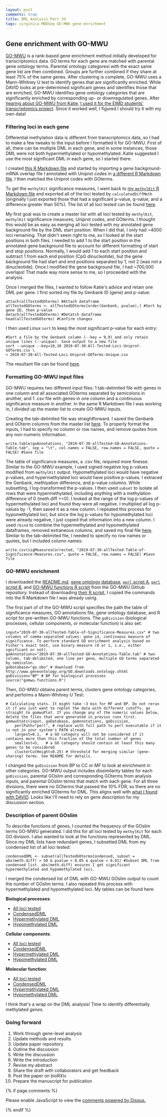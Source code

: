 ```yaml
---
layout: post
comments: true
title: DML Analysis Part 39
tags: virginica MBDSeq GO-MWU gene-enrichment
---
```


## Gene enrichment with GO-MWU

[GO-MWU](https://github.com/z0on/GO_MWU) is a rank-based gene enrichment method initially developed for transcriptomics data. GO terms for each gene are matched with parental gene ontology terms. Parental ontology categoresi with the exact same gene list are then combined. Groups are further combined if they share at least 75% of the same genes. After clustering is complete, GO-MWU uses a Mann-Whitney U test to identify genes that are significantly enriched. While DAVID looks at pre-determined significant genes and identifies those that are enriched, GO-MWU identifies gene ontology categories that are significantly enriched by corresponding up- or downregulated genes. After [hearing about GO-MWU from Katie](https://yaaminiv.github.io/DML-Analysis-Part38/), [I used it for the EIMD students' transcriptomics project](https://yaaminiv.github.io/Ecology-of-Infectious-Marine-Diseases-TA-Recap/). Since it worked well, I figured I should try it with my own data!

### Filtering loci in each gene

Differential methylation data is different from transcriptomics data, so I had to make a few tweaks to the input before I formatted it for GO-MWU. First of all, there can be multiple DML in each gene, and in some instances, those DML were not both hypermethylated or hypomethylated. Katie suggested I use the most significant DML in each gene, so I started there.

I created [this R Markdown file](https://github.com/fish546-2018/yaamini-virginica/blob/master/analyses/2018-12-02-Gene-Enrichment-Analysis/2019-07-30-Gene-Enrichment-with-GO-MWU.Rmd) and started by importing a gene background-mRNA overlap file I annotated with Uniprot codes in [a different R Markdown file](https://github.com/fish546-2018/yaamini-virginica/blob/master/analyses/2018-12-02-Gene-Enrichment-Analysis/2019-02-22-Gene-Enrichment-Analysis.Rmd). I then matched the Uniprot codes with GOterms. 

To get the `methylKit` significance measures, I went back to [my `methylKit` R Markdown file](https://github.com/fish546-2018/yaamini-virginica/blob/master/analyses/2018-10-25-MethylKit/2018-10-25-MethylKit.Rmd) and exported all of the loci tested by `calculatedDiffMeth` (originally I just exported those that had a significant p-value, q-value, and a difference greater than 50%). The list of all loci tested can be found [here](https://github.com/fish546-2018/yaamini-virginica/blob/master/analyses/2018-10-25-MethylKit/2018-10-25-Loci-Analysis/2019-06-30-All-Loci-Methylation-Statistic-Filtered-Destrand-50-Cov5.csv). 

My first goal was to create a master list with all loci tested by `methylKit`, `methylKit` significance measures, Uniprot codes, and GOterms. I thought this would be as easy as merging all loci tested with my annotated gene background file by the DML start position. When I did that, I only had ~4000 loci remaining. That didn't seem right to me, so I looked at the start positions in both files. I needed to add 1 to the start position in the annotated gene background file to account for different formatting of start and stop positions. Normally, I would add 1 to each start position and subtract 1 from each end position (CpG dinucleotide), but the gene background file had start and end positions separated by 1, not 2 (was not a dinucleotide). Once I modified the gene background file, I had ~700,000 overlaps! That made way more sense to me, so I proceeded with the analysis.

Once I merged the files, I wanted to follow Katie's advice and retain one DML per gene. I first sorted my file by Genbank ID (gene) and p-value:

```{r}
attach(allTestedGOterms) #Attach dataframe
allTestedGOterms <- allTestedGOterms[order(Genbank, pvalue),] #Sort by gene ID, then p-value
detach(allTestedGOterms) #Detatch dataframe
head(allTestedGOterms) #Confirm changes
```

I then used Linux `sort` to keep the most significant p-value for each entry:

```{bash}
#Sort a file by the Genbank column (--key = 9,9) and only retain unique lines (--unique). Save output to a new file
sort --unique --key=10,10 2019-07-30-All-Tested-Loci-Uniprot-GOTerms.csv \
> 2019-07-30-All-Tested-Loci-Uniprot-GOTerms-Unique.csv
```

The resultant file can be found [here](https://github.com/fish546-2018/yaamini-virginica/blob/master/analyses/2018-12-02-Gene-Enrichment-Analysis/2019-07-30-All-Tested-Loci-Uniprot-GOTerms-Unique.csv).

### Formatting GO-MWU input files

GO-MWU requires two different input files: 1 tab-delimited file with genes in one column and all associated GOterms separated by semicolons in another, and 1 .csv file with genes in one column and a continuous significance measure in another. In the same R Markdown file I was working in, I divided up the master list to create GO-MWU inputs.

Creating the tab-delimited file was straightforward. I saved the Genbank and GOterm columns from the master list [here](https://github.com/fish546-2018/yaamini-virginica/blob/master/analyses/2018-12-02-Gene-Enrichment-Analysis/2019-07-30-allTested-GO-Annotations-Table.tab). To properly format the inputs, I had to specify no column or row names, and remove quotes from any non-numeric information.

```{r}
write.table(goAnnotations, "2019-07-30-allTested-GO-Annotations-Table.tab", sep = "\t", col.names = FALSE, row.names = FALSE, quote = FALSE) #Save file
```

The table of significance measures, a .csv file, required more finesse. Similar to the GO-MWU example, I used signed negative log p-values modified from `methylKit` output. Hypomethylated loci would have negative p-values, and hypermethylated loci would have positive p-values. I extraced the Genbank, methlyation difference, and p-value columns. While subsetting, I log-transformed the p-values. I then used `subset` to isolate all rows that were hypermethylated, including anything with a methylation difference of 0 (meth.diff >=0). I looked at the range of the log p-values of hypermethylated loci and found they were all negative. I multiplied all log p-values by -1, then saved it as a new column. I repeated this process for hypomethylated loci, but since the log p-values for hypomethylated loci were already negative, I just copied that information into a new column. I used `rbind` to combine the hypermethylated and hypomethylated dataframes, removed extraneous columns, and saved my final file [here](). Similar to the tab-delimited file, I needed to specify no row names or quotes, but I included column names:

```{r}
write.csv(sigMeasuresCorrected, "2019-07-30-allTested-Table-of-Significance-Measures.csv", quote = FALSE, row.names = FALSE) #Save file
```

### GO-MWU enrichment

I downloaded the [README.md](https://github.com/fish546-2018/yaamini-virginica/blob/master/analyses/2018-12-02-Gene-Enrichment-Analysis/README.md), [gene ontology database](https://github.com/fish546-2018/yaamini-virginica/blob/master/analyses/2018-12-02-Gene-Enrichment-Analysis/go.obo), [`perl` script A](https://github.com/fish546-2018/yaamini-virginica/blob/master/analyses/2018-12-02-Gene-Enrichment-Analysis/gomwu_a.pl), [`perl` script B](https://github.com/fish546-2018/yaamini-virginica/blob/master/analyses/2018-12-02-Gene-Enrichment-Analysis/gomwu_b.pl), and [GO-MWU functions R script](https://github.com/fish546-2018/yaamini-virginica/blob/master/analyses/2018-12-02-Gene-Enrichment-Analysis/gomwu.functions.R) from the GO-MWU Github repository. Instead of downloading [their R script](https://github.com/z0on/GO_MWU/blob/master/GO_MWU.R), I copied the commands into the R Markdown file I was already using.

The first part of of the GO-MWU script specifies the path the table of significance measures, GO annotations file, gene ontology database, and R script for pre-written GO-MWU functions. The `goDivision` (biological processes, cellular components, or molecular function) is also set:

```{r}
input="2019-07-30-allTested-Table-of-Significance-Measures.csv" # two columns of comma-separated values: gene id, continuous measure of significance. To perform standard GO enrichment analysis based on Fisher's exact test, use binary measure (0 or 1, i.e., either sgnificant or not).
goAnnotations="2019-07-30-allTested-GO-Annotations-Table.tab" # two-column, tab-delimited, one line per gene, multiple GO terms separated by semicolon.
goDatabase="go.obo" # download from http://www.geneontology.org/GO.downloads.ontology.shtml
goDivision="BP" # BP for biological processes
source("gomwu.functions.R")
```

Then, GO-MWU obtains parent terms, clusters gene ontology categories, and performs a Mann-Whitney U Test:

```{r}
# Calculating stats. It might take ~3 min for MF and BP. Do not rerun it if you just want to replot the data with different cutoffs, go straight to gomwuPlot. If you change any of the numeric values below, delete the files that were generated in previos runs first.
gomwuStats(input, goDatabase, goAnnotations, goDivision,
	perlPath="perl", # replace with full path to perl executable if it is not in your system's PATH already
	largest=0.1,  # a GO category will not be considered if it contains more than this fraction of the total number of genes
	smallest=5,   # a GO category should contain at least this many genes to be considered
	clusterCutHeight=0.25) # threshold for merging similar (gene-sharing) terms. See README for details.
```

I changed the `goDivision` from BP to CC or MF to look at enrichment in other categories. GO-MWU output includes dissimilarity tables for each `goDivision`, parental GOslim and corresponding GOterms from analysis inputs, and parental GOslim terms that match with each gene. For all three divisions, there were no GOterms that passed the 10% FDR, so there are no significantly enriched GOterms for DML. This aligns well with [what I found with DAVID](https://yaaminiv.github.io/DML-Analysis-Part38/). Looks like I'll need to rely on gene description for my discussion section.

### Description of parent GOslim

To describe functions of genes, I counted the frequency of the GOslim terms GO-MWU generated. I did this for all loci tested by `methylKit` for each GO division. I also wanted to look at the functions represented by DML. Since my DML lists have redundant genes, I subsetted DML from my condensed list of all loci tested:

```{r}
condensedDML <- subset(allTestedGOtermsCondensed, subset = abs(meth.diff) > 50 & pvalue < 0.05 & qvalue < 0.01) #Subset DML from condensed list. abs(meth.diff) ensures I get significant hypermethylated and hypomethylated loci.
```

I merged the condensed list of DML with GO-MWU GOslim output to count the number of GOslim terms. I also repeated this process with hypermethylated and hypomethylated loci. My tables can be found here:

**Biological processes**:

- [All loci tested](https://github.com/fish546-2018/yaamini-virginica/blob/master/analyses/2018-12-02-Gene-Enrichment-Analysis/2019-07-30-allTested-Parent-GOSlim-Frequency-BP.csv)
- [CondensedDML](https://github.com/fish546-2018/yaamini-virginica/blob/master/analyses/2018-12-02-Gene-Enrichment-Analysis/2019-07-30-condensedDML-Parent-GOSlim-Frequency-BP.csv)
- [Hypermethylated DML](https://github.com/fish546-2018/yaamini-virginica/blob/master/analyses/2018-12-02-Gene-Enrichment-Analysis/2019-07-30-condensedDMLHyper-Parent-GOSlim-Frequency-BP.csv)
- [Hypomethylated DML](https://github.com/fish546-2018/yaamini-virginica/blob/master/analyses/2018-12-02-Gene-Enrichment-Analysis/2019-07-30-condensedDMLHypo-Parent-GOSlim-Frequency-BP.csv)

**Cellular components**:

- [All loci tested](https://github.com/fish546-2018/yaamini-virginica/blob/master/analyses/2018-12-02-Gene-Enrichment-Analysis/2019-07-30-allTested-Parent-GOSlim-Frequency-CC.csv)
- [CondensedDML](https://github.com/fish546-2018/yaamini-virginica/blob/master/analyses/2018-12-02-Gene-Enrichment-Analysis/2019-07-30-condensedDML-Parent-GOSlim-Frequency-CC.csv)
- [Hypermethylated DML](https://github.com/fish546-2018/yaamini-virginica/blob/master/analyses/2018-12-02-Gene-Enrichment-Analysis/2019-07-30-condensedDMLHyper-Parent-GOSlim-Frequency-CC.csv)
- [Hypomethylated DML](https://github.com/fish546-2018/yaamini-virginica/blob/master/analyses/2018-12-02-Gene-Enrichment-Analysis/2019-07-30-condensedDMLHypo-Parent-GOSlim-Frequency-CC.csv)

**Molecular function**:

- [All loci tested](https://github.com/fish546-2018/yaamini-virginica/blob/master/analyses/2018-12-02-Gene-Enrichment-Analysis/2019-07-30-allTested-Parent-GOSlim-Frequency-MF.csv)
- [CondensedDML](https://github.com/fish546-2018/yaamini-virginica/blob/master/analyses/2018-12-02-Gene-Enrichment-Analysis/2019-07-30-condensedDML-Parent-GOSlim-Frequency-MF.csv)
- [Hypermethylated DML](https://github.com/fish546-2018/yaamini-virginica/blob/master/analyses/2018-12-02-Gene-Enrichment-Analysis/2019-07-30-condensedDMLHyper-Parent-GOSlim-Frequency-MF.csv)
- [Hypomethylated DML](https://github.com/fish546-2018/yaamini-virginica/blob/master/analyses/2018-12-02-Gene-Enrichment-Analysis/2019-07-30-condensedDMLHypo-Parent-GOSlim-Frequency-MF.csv)

I think that's a wrap on the DML analysis! Time to identify differentially methylated *genes*.

### Going forward

1. Work through gene-level analysis
2. Update methods and results
3. Update paper repository
4. Outline the discussion
5. Write the discussion
6. Write the introduction
7. Revise my abstract
8. Share the draft with collaborators and get feedback
9. Post the paper on bioRXiv
10. Prepare the manuscript for publication

{% if page.comments %}

<div id="disqus_thread"></div>
<script>

/**
*  RECOMMENDED CONFIGURATION VARIABLES: EDIT AND UNCOMMENT THE SECTION BELOW TO INSERT DYNAMIC VALUES FROM YOUR PLATFORM OR CMS.
*  LEARN WHY DEFINING THESE VARIABLES IS IMPORTANT: https://disqus.com/admin/universalcode/#configuration-variables*/
/*
var disqus_config = function () {
this.page.url = PAGE_URL;  // Replace PAGE_URL with your page's canonical URL variable
this.page.identifier = PAGE_IDENTIFIER; // Replace PAGE_IDENTIFIER with your page's unique identifier variable
};
*/
(function() { // DON'T EDIT BELOW THIS LINE
var d = document, s = d.createElement('script');
s.src = 'https://the-responsible-grad-student.disqus.com/embed.js';
s.setAttribute('data-timestamp', +new Date());
(d.head || d.body).appendChild(s);
})();
</script>
<noscript>Please enable JavaScript to view the <a href="https://disqus.com/?ref_noscript">comments powered by Disqus.</a></noscript>

{% endif %}

<script id="dsq-count-scr" src="//the-responsible-grad-student.disqus.com/count.js" async></script>
